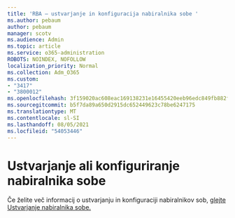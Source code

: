 ```yaml
---
title: 'RBA – ustvarjanje in konfiguracija nabiralnika sobe '
ms.author: pebaum
author: pebaum
manager: scotv
ms.audience: Admin
ms.topic: article
ms.service: o365-administration
ROBOTS: NOINDEX, NOFOLLOW
localization_priority: Normal
ms.collection: Adm_O365
ms.custom:
- "3417"
- "3800012"
ms.openlocfilehash: 3f159020ac608eac169138231e16455420eeb96edc849fb882fd748a34bf6965
ms.sourcegitcommit: b5f7da89a650d2915dc652449623c78be6247175
ms.translationtype: MT
ms.contentlocale: sl-SI
ms.lasthandoff: 08/05/2021
ms.locfileid: "54053446"
---
```

# <a name="create-or-configure-a-room-mailbox"></a>Ustvarjanje ali konfiguriranje nabiralnika sobe

Če želite več informacij o ustvarjanju in konfiguraciji nabiralnikov sob, [glejte Ustvarjanje nabiralnika sobe.](https://docs.microsoft.com/exchange/recipients/room-mailboxes?view=exchserver-2019#create-a-room-mailbox)